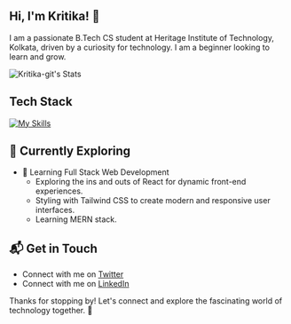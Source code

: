 

<!--
**Kritika-git/Kritika-git** is a ✨ _special_ ✨ repository because its `README.md` (this file) appears on your GitHub profile.

Here are some ideas to get you started:

- 🔭 I’m currently working on ...
- 🌱 I’m currently learning ...
- 👯 I’m looking to collaborate on ...
- 🤔 I’m looking for help with ...
- 💬 Ask me about ...
- 📫 How to reach me: ...
- 😄 Pronouns: ...
- ⚡ Fun fact: ...
-->
## Hi, I'm Kritika! 👋

I am a passionate B.Tech CS student at Heritage Institute of Technology, Kolkata, driven by a curiosity for technology. I am a beginner looking to learn and grow.

![Kritika-git's Stats](https://github-readme-stats.vercel.app/api?username=Kritika-git&theme=vue-dark&show_icons=true&hide_border=true&count_private=true)




## Tech Stack
[![My Skills](https://skillicons.dev/icons?i=js,html,css,c++)](https://skillicons.dev)

## 🌱 Currently Exploring

- 🚀 Learning Full Stack Web Development
  - Exploring the ins and outs of React for dynamic front-end experiences.
  - Styling with Tailwind CSS to create modern and responsive user interfaces.
  - Learning MERN stack.



## 📬 Get in Touch

- Connect with me on [Twitter](https://x.com/Kritika1824)
- Connect with me on [LinkedIn](https://www.linkedin.com/in/kritika-singh-960a00215/)

Thanks for stopping by! Let's connect and explore the fascinating world of technology together. 🚀


